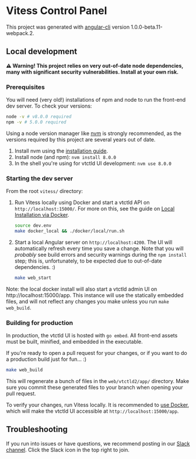 # Vitess Control Panel

This project was generated with [angular-cli](https://github.com/angular/angular-cli) version 1.0.0-beta.11-webpack.2.

## Local development

**⚠️ Warning! This project relies on very out-of-date node dependencies, many with significant security vulnerabilities. Install at your own risk.** 

### Prerequisites

You will need (very old!) installations of npm and node to run the front-end dev server. To check your versions:

```bash
node -v # v8.0.0 required
npm -v # 5.0.0 required
```

Using a node version manager like [nvm](https://github.com/nvm-sh/nvm) is strongly recommended, as the versions required by this project are several years out of date.

1. Install nvm using the [installation guide](https://github.com/nvm-sh/nvm#installing-and-updating).
1. Install node (and npm): `nvm install 8.0.0`
1. In the shell you're using for vtctld UI development: `nvm use 8.0.0`

### Starting the dev server

From the root `vitess/` directory:

1. Run Vitess locally using Docker and start a vtctld API on `http://localhost:15000/`. For more on this, see the guide on [Local Installation via Docker](https://vitess.io/docs/get-started/local-docker/).

	```bash
	source dev.env
	make docker_local && ./docker/local/run.sh
	```

2. Start a local Angular server on `http://localhost:4200`. The UI will automatically refresh every time you save a change. Note that you will _probably_ see build errors and security warnings during the `npm install` step; this is, unfortunately, to be expected due to out-of-date dependencies. :)

	```bash
	make web_start
	```

Note: the local docker install will also start a vtctld admin UI on http://localhost:15000/app. This instance will use the statically embedded files, and will not reflect any changes you make unless you run `make web_build`.

### Building for production

In production, the vtctld UI is hosted with `go embed`. All front-end assets must be built, minified, and embedded in the executable.

If you're ready to open a pull request for your changes, or if you want to do a production build just for fun... :)

```bash
make web_build
```

This will regenerate a bunch of files in the `web/vtctld2/app/` directory. Make sure you commit these generated files to your branch when opening your pull request.

To verify your changes, run Vitess locally. It is recommended to [use Docker](https://vitess.io/docs/get-started/local-docker/), which will make the vtctld UI accessible at `http://localhost:15000/app`.


## Troubleshooting

If you run into issues or have questions, we recommend posting in our [Slack channel](https://vitess.slack.com/). Click the Slack icon in the top right to join.
